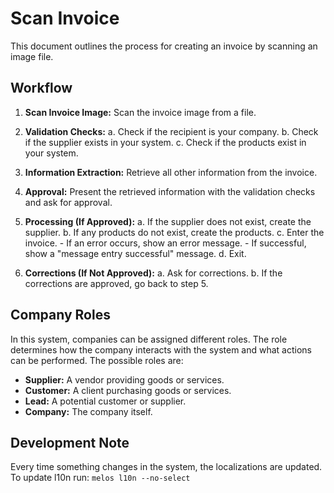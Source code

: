 # Scan Invoice

This document outlines the process for creating an invoice by scanning an image file.

## Workflow

1.  **Scan Invoice Image:**
    Scan the invoice image from a file.

2.  **Validation Checks:**
    a. Check if the recipient is your company.
    b. Check if the supplier exists in your system.
    c. Check if the products exist in your system.

3.  **Information Extraction:**
    Retrieve all other information from the invoice.

4.  **Approval:**
    Present the retrieved information with the validation checks and ask for approval.

5.  **Processing (If Approved):**
    a. If the supplier does not exist, create the supplier.
    b. If any products do not exist, create the products.
    c. Enter the invoice.
        - If an error occurs, show an error message.
        - If successful, show a "message entry successful" message.
    d. Exit.

6.  **Corrections (If Not Approved):**
    a. Ask for corrections.
    b. If the corrections are approved, go back to step 5.

## Company Roles
In this system, companies can be assigned different roles. The role determines how the company interacts with the system and what actions can be performed. The possible roles are:

*   **Supplier:** A vendor providing goods or services.
*   **Customer:** A client purchasing goods or services.
*   **Lead:** A potential customer or supplier.
*   **Company:** The company itself.

## Development Note
Every time something changes in the system, the localizations are updated.
To update l10n run: `melos l10n --no-select`
```
